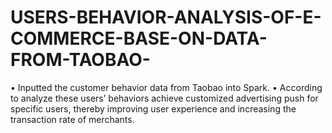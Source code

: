# USERS-BEHAVIOR-ANALYSIS-OF-E-COMMERCE-BASE-ON-DATA-FROM-TAOBAO-
• Inputted the customer behavior data from Taobao into Spark. • According to analyze these users’ behaviors achieve customized advertising push for specific users, thereby improving user experience and increasing the transaction rate of merchants.
